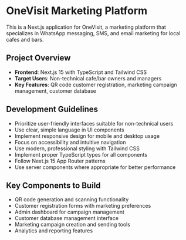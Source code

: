 <!-- Use this file to provide workspace-specific custom instructions to Copilot. For more details, visit https://code.visualstudio.com/docs/copilot/copilot-customization#_use-a-githubcopilotinstructionsmd-file -->

# OneVisit Marketing Platform

This is a Next.js application for OneVisit, a marketing platform that specializes in WhatsApp messaging, SMS, and email marketing for local cafes and bars.

## Project Overview
- **Frontend**: Next.js 15 with TypeScript and Tailwind CSS
- **Target Users**: Non-technical cafe/bar owners and managers
- **Key Features**: QR code customer registration, marketing campaign management, customer database

## Development Guidelines
- Prioritize user-friendly interfaces suitable for non-technical users
- Use clear, simple language in UI components
- Implement responsive design for mobile and desktop usage
- Focus on accessibility and intuitive navigation
- Use modern, professional styling with Tailwind CSS
- Implement proper TypeScript types for all components
- Follow Next.js 15 App Router patterns
- Use server components where appropriate for better performance

## Key Components to Build
- QR code generation and scanning functionality
- Customer registration forms with marketing preferences
- Admin dashboard for campaign management
- Customer database management interface
- Marketing campaign creation and sending tools
- Analytics and reporting features
